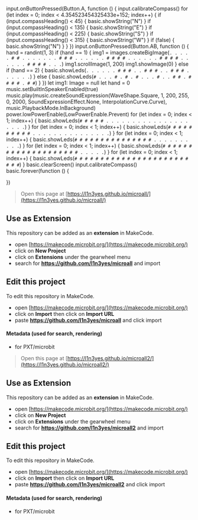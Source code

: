 input.onButtonPressed(Button.A, function () {
    input.calibrateCompass()
    for (let index = 0; index < 4.354523454325433e+152; index++) {
        if (input.compassHeading() < 45) {
            basic.showString("N")
        }
        if (input.compassHeading() < 135) {
            basic.showString("E")
        }
        if (input.compassHeading() < 225) {
            basic.showString("S")
        }
        if (input.compassHeading() < 315) {
            basic.showString("W")
        }
        if (false) {
            basic.showString("N")
        }
    }
})
input.onButtonPressed(Button.AB, function () {
    hand = randint(1, 3)
    if (hand == 1) {
        img1 = images.createBigImage(`
            . . . . . # # . . .
            . . . . # # # . . .
            . . . # # # # . . .
            . . . # # # # . . .
            . . . # # # # . . .
            `)
        img1.scrollImage(1, 200)
        img1.showImage(0)
    } else if (hand == 2) {
        basic.showLeds(`
            . . . . .
            . # # # .
            . # # # .
            . # # # .
            . . . . .
            `)
    } else {
        basic.showLeds(`
            # . . . #
            . # . # .
            . . # . .
            # # . # #
            # # . # #
            `)
    }
})
let img1: Image = null
let hand = 0
music.setBuiltInSpeakerEnabled(true)
music.play(music.createSoundExpression(WaveShape.Square, 1, 200, 255, 0, 2000, SoundExpressionEffect.None, InterpolationCurve.Curve), music.PlaybackMode.InBackground)
power.lowPowerEnable(LowPowerEnable.Prevent)
for (let index = 0; index < 1; index++) {
    basic.showLeds(`
        # # # # #
        . . . . .
        . . . . .
        . . . . .
        . . . . .
        `)
}
for (let index = 0; index < 1; index++) {
    basic.showLeds(`
        # # # # #
        # # # # #
        . . . . .
        . . . . .
        . . . . .
        `)
}
for (let index = 0; index < 1; index++) {
    basic.showLeds(`
        # # # # #
        # # # # #
        # # # # #
        . . . . .
        . . . . .
        `)
}
for (let index = 0; index < 1; index++) {
    basic.showLeds(`
        # # # # #
        # # # # #
        # # # # #
        # # # # #
        . . . . .
        `)
}
for (let index = 0; index < 1; index++) {
    basic.showLeds(`
        # # # # #
        # # # # #
        # # # # #
        # # # # #
        # # # # #
        `)
}
basic.clearScreen()
input.calibrateCompass()
basic.forever(function () {
	
})



> Open this page at [https://l1n3yes.github.io/microall/](https://l1n3yes.github.io/microall/)

## Use as Extension

This repository can be added as an **extension** in MakeCode.

* open [https://makecode.microbit.org/](https://makecode.microbit.org/)
* click on **New Project**
* click on **Extensions** under the gearwheel menu
* search for **https://github.com/l1n3yes/microall** and import

## Edit this project

To edit this repository in MakeCode.

* open [https://makecode.microbit.org/](https://makecode.microbit.org/)
* click on **Import** then click on **Import URL**
* paste **https://github.com/l1n3yes/microall** and click import

#### Metadata (used for search, rendering)

* for PXT/microbit
<script src="https://makecode.com/gh-pages-embed.js"></script><script>makeCodeRender("{{ site.makecode.home_url }}", "{{ site.github.owner_name }}/{{ site.github.repository_name }}");</script>



> Open this page at [https://l1n3yes.github.io/microall2/](https://l1n3yes.github.io/microall2/)

## Use as Extension

This repository can be added as an **extension** in MakeCode.

* open [https://makecode.microbit.org/](https://makecode.microbit.org/)
* click on **New Project**
* click on **Extensions** under the gearwheel menu
* search for **https://github.com/l1n3yes/microall2** and import

## Edit this project

To edit this repository in MakeCode.

* open [https://makecode.microbit.org/](https://makecode.microbit.org/)
* click on **Import** then click on **Import URL**
* paste **https://github.com/l1n3yes/microall2** and click import

#### Metadata (used for search, rendering)

* for PXT/microbit
<script src="https://makecode.com/gh-pages-embed.js"></script><script>makeCodeRender("{{ site.makecode.home_url }}", "{{ site.github.owner_name }}/{{ site.github.repository_name }}");</script>
